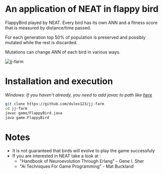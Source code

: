 # An application of NEAT in flappy bird
FlappyBird played by NEAT. Every bird has its own ANN and a fitness score that is measured by distance/time passed.

For each generation top 50% of population is preserved and possibly mutated while the rest is discarded.

Mutations can change ANN of each bird in various ways. 

 ![jj-farm](https://media.giphy.com/media/R5NDdelv6dzpe/giphy.gif)

# Installation and execution
*Windows: If you haven't already, you need to add javac to path like [here](http://stackoverflow.com/questions/37973276/how-to-run-a-java-program-in-cmd)*

```sh
git clone https://github.com/dulex123/jj-farm
cd jj-farm
javac game/FlappyBird.java
java game.FlappyBird
```

# Notes
 - It is not guaranteed that birds will evolve to play the game successfuly 
 - If you are interested in NEAT take a look at :
   - "Handbook of Neuroevolution Through Erlang" - Gene I. Sher
   - "Ai Techniques For Game Programming" - Mat Buckland
